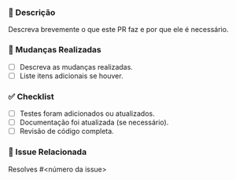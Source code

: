 ### 📄 Descrição

Descreva brevemente o que este PR faz e por que ele é necessário.

### 🔄 Mudanças Realizadas

- [ ] Descreva as mudanças realizadas.
- [ ] Liste itens adicionais se houver.

### ✅ Checklist

- [ ] Testes foram adicionados ou atualizados.
- [ ] Documentação foi atualizada (se necessário).
- [ ] Revisão de código completa.

### 🔗 Issue Relacionada

Resolves #<número da issue>